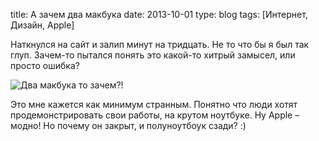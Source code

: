 title: А зачем два макбука
date: 2013-10-01
type: blog
tags: [Интернет, Дизайн, Apple]

Наткнулся на сайт и залип минут на тридцать. Не то что бы я был так глуп. Зачем-то пытался понять это какой-то хитрый замысел, или просто ошибка?

![Два макбука то зачем?!](http://imageshack.com/a/img543/2633/atgr.png)

Это мне кажется как минимум странным. Понятно что люди хотят продемонстрировать свои работы, на крутом ноутбуке. Ну Apple – модно! Но почему он закрыт, и полуноутбоук сзади? :)
